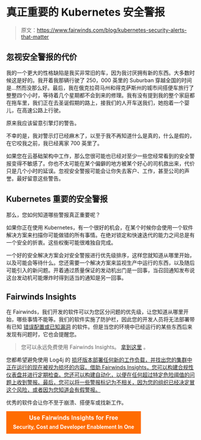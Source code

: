 # 真正重要的 Kubernetes 安全警报

> 原文：<https://www.fairwinds.com/blog/kubernetes-security-alerts-that-matter>

 ## **忽视安全警报的代价**

我的一个更大的性格缺陷是我买非常旧的车，因为我讨厌拥有新的东西。大多数时候这是好的。我开着我那辆行驶了 250，000 英里的 Suburban 穿越全国的时间是...然而没那么好。最后，我在俄克拉荷马州和得克萨斯州的城市间搭便车旅行了整整四个小时，等待着几个星期都不会到来的修理。我有没有提到我的整个家庭都在拖车里，我们正在去圣诞假期的路上，接我们的人开车送我们，她抱着一个婴儿，在高速公路上行驶。

原来我应该留意引擎灯的警告。

不幸的是，我对警示灯已经麻木了，以至于我不再知道什么是真的，什么是假的，在它咬我之前，我已经离家 700 英里了。

如果您在云基础架构中工作，那么您很可能也已经对至少一些您经常看到的安全警报变得不敏感了。你也不太可能在某个偏僻的地方被某个好心的司机救出来，代价只是几个小时的延误。忽视安全警报可能会让你失去客户、工作，甚至公司的声誉。最好留意这些警告。

## **Kubernetes 重要的安全警报**

那么，您如何知道哪些警报真正重要呢？

如果你正在使用 Kubernetes，有一个很好的机会，在某个时候你会使用一个软件解决方案来扫描你可能做错的所有事情。在绝对锁定和快速迭代的能力之间总是有一个安全的折衷。这些权衡可能很难独自完成。

一个好的安全解决方案会对安全警报进行优先级排序，这样您就知道从哪里开始，以及可能会等待什么。您还需要一个解决方案来监视生产中运行的东西，以及随后可能引入的新问题。开着通过质量保证的发动机出门是一回事，当召回通知发布说这台发动机可能爆炸时得到适当的通知是另一回事。

## **Fairwinds Insights**

在 Fairwinds，我们开发的软件可以为您区分问题的优先级，让您知道从哪里开始，哪些事情不能等。我们的软件实施了防护栏，因此您的开发人员将无法部署带有已知 [错误配置或已知漏洞](https://www.fairwinds.com/blog/kubernetes-misconfigurations) 的软件。但是当您的环境中已经运行的某些东西后来发现有问题时，它也会提醒您。

> 您可以永远免费使用 Fairwinds Insights。 [拿到这里](https://www.fairwinds.com/coming-soon) 。

您都希望避免使用 Log4j 的 [损坏版本部署任何新的工作负载，并找出您的集群中正在运行的现在被视为损坏的内容。借助 Fairwinds Insights，您可以构建合规性仪表盘并进行定期检查。您还可以构建自动化，以便在任何超过特定危险阈值的问题上收到警报。最后，您可以将一些警报标记为不相关，因为您的组织已经决定冒这个风险，或者因为您知道会有假警报。](https://www.fairwinds.com/blog/how-fairwinds-insights-can-help-you-identify-log4j-container-vulnerabilities)

优秀的软件会让你不至于崩溃、搭便车或找新工作。

[![Use Fairwinds Insights for Free Security, Cost and Developer Enablement In One](img/7c86296320eb01b215d8e2755e9c5b9d.png)](https://cta-redirect.hubspot.com/cta/redirect/2184645/34aa4987-a1f9-438a-a145-d7d82d5c479a)